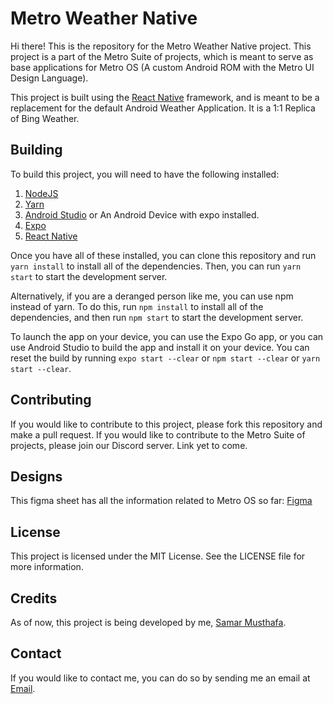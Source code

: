 # Metro Weather Native

Hi there! This is the repository for the Metro Weather Native project. This project is a part of the Metro Suite of projects, which is meant to serve as base applications for Metro OS (A custom Android ROM with the Metro UI Design Language).

This project is built using the [React Native](https://reactnative.dev/) framework, and is meant to be a replacement for the default Android Weather Application. It is a 1:1 Replica of Bing Weather.

## Building

To build this project, you will need to have the following installed:
1. [NodeJS](https://nodejs.org/en/)
2. [Yarn](https://yarnpkg.com/)
3. [Android Studio](https://developer.android.com/studio) or An Android Device with expo installed.
4. [Expo](https://expo.io/)
5. [React Native](https://reactnative.dev/)


Once you have all of these installed, you can clone this repository and run `yarn install` to install all of the dependencies. 
Then, you can run `yarn start` to start the development server.

Alternatively, if you are a deranged person like me, you can use npm instead of yarn. To do this, run `npm install` to install all of the dependencies, and then run `npm start` to start the development server.

To launch the app on your device, you can use the Expo Go app, or you can use Android Studio to build the app and install it on your device.
You can reset the build by running `expo start --clear` or `npm start --clear` or `yarn start --clear`.

## Contributing

If you would like to contribute to this project, please fork this repository and make a pull request.
If you would like to contribute to the Metro Suite of projects, please join our Discord server. Link yet to come.

## Designs

This figma sheet has all the information related to Metro OS so far:
[Figma](https://www.figma.com/file/DiabLmhu0w9UYCPzCQVEU2/Metro-UI-Designs?type=design&node-id=717-16&mode=design&t=Mmu06iBbaxROTg4j-0 )

## License

This project is licensed under the MIT License. See the LICENSE file for more information.

## Credits

As of now, this project is being developed by me, [Samar Musthafa](github.com/god-s-perfect-idiot).

## Contact

If you would like to contact me, you can do so by sending me an email at [Email](mailto:samarmusthafa2014@gmail.com).
